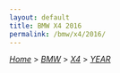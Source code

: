 ```yaml
---
layout: default
title: BMW X4 2016
permalink: /bmw/x4/2016/
---
```

[*Home*](/) > [*BMW*](/bmw/) > [*X4*](/bmw/x4/) > [*YEAR*](/bmw/x4/year/)
